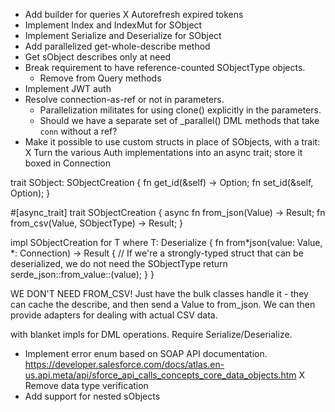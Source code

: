 - Add builder for queries
  X Autorefresh expired tokens
- Implement Index and IndexMut for SObject
- Implement Serialize and Deserialize for SObject
- Add parallelized get-whole-describe method
- Get sObject describes only at need
- Break requirement to have reference-counted SObjectType objects.
  - Remove from Query methods
- Implement JWT auth
- Resolve connection-as-ref or not in parameters.
  - Parallelization militates for using clone() explicitly in the parameters.
  - Should we have a separate set of \_parallel() DML methods that take `conn` without a ref?
- Make it possible to use custom structs in place of SObjects, with a trait:
  X Turn the various Auth implementations into an async trait; store it boxed in Connection

trait SObject: SObjectCreation {
fn get_id(&self) -> Option<SalesforceId>;
fn set_id(&self, Option<SalesforceId>);
}

#[async_trait]
trait SObjectCreation {
async fn from_json(Value) -> Result<Self>;
fn from_csv(Value, SObjectType) -> Result<Self>;
}

impl SObjectCreation for T
where T: Deserialize {
fn from*json(value: Value, *: Connection) -> Result<Self> {
// If we're a strongly-typed struct that can be deserialized, we do not need the SObjectType
return serde_json::from_value::<Self>(value);
}
}

WE DON'T NEED FROM_CSV! Just have the bulk classes handle it - they can cache the describe, and then send
a Value to from_json. We can then provide adapters for dealing with actual CSV data.

with blanket impls for DML operations. Require Serialize/Deserialize.

- Implement error enum based on SOAP API documentation. https://developer.salesforce.com/docs/atlas.en-us.api.meta/api/sforce_api_calls_concepts_core_data_objects.htm
  X Remove data type verification
- Add support for nested sObjects
